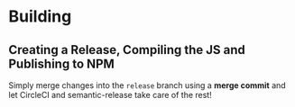 # Building

## Creating a Release, Compiling the JS and Publishing to NPM

Simply merge changes into the `release` branch using a __merge commit__ and let CircleCI and semantic-release take care of the rest!
